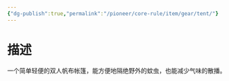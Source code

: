 ```yaml
---
{"dg-publish":true,"permalink":"/pioneer/core-rule/item/gear/tent/"}
---
```


# 描述
一个简单轻便的双人帆布帐篷，能方便地隔绝野外的蚊虫，也能减少气味的散播。